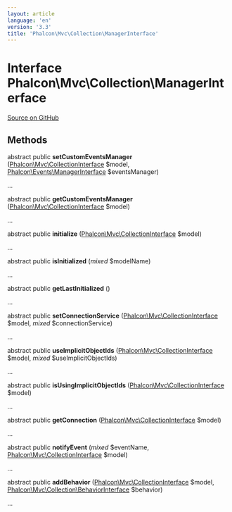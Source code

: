 ```yaml
---
layout: article
language: 'en'
version: '3.3'
title: 'Phalcon\Mvc\Collection\ManagerInterface'
---
```

# Interface **Phalcon\Mvc\Collection\ManagerInterface**

<a href="https://github.com/phalcon/cphalcon/tree/v3.3.0/phalcon/mvc/collection/managerinterface.zep" class="btn btn-default btn-sm">Source on GitHub</a>

## Methods
abstract public  **setCustomEventsManager** ([Phalcon\Mvc\CollectionInterface](/3.3/en/api/Phalcon_Mvc_CollectionInterface) $model, [Phalcon\Events\ManagerInterface](/3.3/en/api/Phalcon_Events_ManagerInterface) $eventsManager)

...


abstract public  **getCustomEventsManager** ([Phalcon\Mvc\CollectionInterface](/3.3/en/api/Phalcon_Mvc_CollectionInterface) $model)

...


abstract public  **initialize** ([Phalcon\Mvc\CollectionInterface](/3.3/en/api/Phalcon_Mvc_CollectionInterface) $model)

...


abstract public  **isInitialized** (*mixed* $modelName)

...


abstract public  **getLastInitialized** ()

...


abstract public  **setConnectionService** ([Phalcon\Mvc\CollectionInterface](/3.3/en/api/Phalcon_Mvc_CollectionInterface) $model, *mixed* $connectionService)

...


abstract public  **useImplicitObjectIds** ([Phalcon\Mvc\CollectionInterface](/3.3/en/api/Phalcon_Mvc_CollectionInterface) $model, *mixed* $useImplicitObjectIds)

...


abstract public  **isUsingImplicitObjectIds** ([Phalcon\Mvc\CollectionInterface](/3.3/en/api/Phalcon_Mvc_CollectionInterface) $model)

...


abstract public  **getConnection** ([Phalcon\Mvc\CollectionInterface](/3.3/en/api/Phalcon_Mvc_CollectionInterface) $model)

...


abstract public  **notifyEvent** (*mixed* $eventName, [Phalcon\Mvc\CollectionInterface](/3.3/en/api/Phalcon_Mvc_CollectionInterface) $model)

...


abstract public  **addBehavior** ([Phalcon\Mvc\CollectionInterface](/3.3/en/api/Phalcon_Mvc_CollectionInterface) $model, [Phalcon\Mvc\Collection\BehaviorInterface](/3.3/en/api/Phalcon_Mvc_Collection_BehaviorInterface) $behavior)

...


